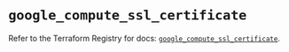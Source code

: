 # `google_compute_ssl_certificate`

Refer to the Terraform Registry for docs: [`google_compute_ssl_certificate`](https://registry.terraform.io/providers/hashicorp/google/6.9.0/docs/resources/compute_ssl_certificate).
